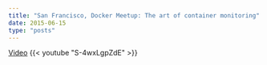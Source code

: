 ```yaml
---
title: "San Francisco, Docker Meetup: The art of container monitoring"
date: 2015-06-15
type: "posts"
---
```


[Video](https://www.youtube.com/watch?v=S-4wxLgpZdE)
{{< youtube "S-4wxLgpZdE" >}}

